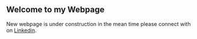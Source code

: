 ## Welcome to my Webpage

New webpage is under construction in the mean time please connect with on [Linkedin](https://www.linkedin.com/in/arya-madhur-a-b384361ba/).
